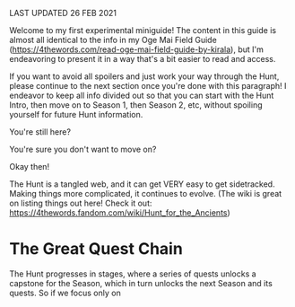 LAST UPDATED 26 FEB 2021

Welcome to my first experimental miniguide! The content in this guide is almost all identical to the info in my Oge Mai Field Guide (https://4thewords.com/read-oge-mai-field-guide-by-kirala), but I'm endeavoring to present it in a way that's a bit easier to read and access.

If you want to avoid all spoilers and just work your way through the Hunt, please continue to the next section once you're done with this paragraph! I endeavor to keep all info divided out so that you can start with the Hunt Intro, then move on to Season 1, then Season 2, etc, without spoiling yourself for future Hunt information.

You're still here?

You're sure you don't want to move on?

Okay then!

The Hunt is a tangled web, and it can get VERY easy to get sidetracked. Making things more complicated, it continues to evolve. (The wiki is great on listing things out here! Check it out: https://4thewords.fandom.com/wiki/Hunt_for_the_Ancients)

# The Great Quest Chain

The Hunt progresses in stages, where a series of quests unlocks a capstone for the Season, which in turn unlocks the next Season and its quests. So if we focus only on 

